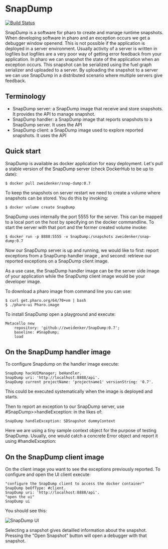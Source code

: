 SnapDump
========

[![Build Status](https://travis-ci.com/zweidenker/SnapDump.svg?branch=master)](https://travis-ci.com/zweidenker/SnapDump)

SnapDump is a software for pharo to create and manage runtime snapshots. When developing software in pharo and an exception occurs we get a debugger window openend. This is not possible if the application is deployed in a server environment. Usually activity of a server is written in logfiles but logfiles are a very poor way of getting error feedback from your application. In pharo we can snapshot the state of the application when an exception occurs. This snapshot can be serialized using the fuel graph serializer and uploaded to a server. By uploading the snapshot to a server we can use SnapDump in a distributed scenario where multiple servers give feedback.

Terminology
-----------
- SnapDump server: a SnapDump image that receive and store snapshots. It provides the API to manage snapshot.
- SnapDump handler: a SnapDump image that reports snapshots to a SnapDump server. It uses the API
- SnapDump client: a SnapDump image used to explore reported snapshots. It uses the API

Quick start
-----------
SnapDump is available as docker application for easy deployment. Let's pull a stable version of the SnapDump server (check DockerHub to be up to date):

    $ docker pull zweidenker/snap-dump:0.7

To keep the snapshots on server restart we need to create a volume where snapshots can be stored. You do this by invoking:

    $ docker volume create SnapDump

SnapDump uses internally the port 5555 for the server. This can be mapped to a local port on the host by specifying on the docker commandline. To start the server with that port and the former created volume invoke:

    $ docker run -p 8888:5555 -v SnapDump:/snapshots zweidenker/snap-dump:0.7

Now our SnapDump server is up and running, we would like to first: report exceptions from a SnapDump handler image , and second: retrieve our reported exceptions on a SnapDump client image.

As a use case, the SnapDump handler image can be the server side image of your application while the SnapDump client image would be your developer image.

To download a pharo image from command line you can use:

    $ curl get.pharo.org/64/70+vm | bash
    $ ./pharo-ui Pharo.image

To install SnapDump open a playground and execute:

    Metacello new
	    repository: 'github://zweidenker/SnapDump:0.7';
	    baseline: #SnapDump;
	    load

On the SnapDump handler image
-----------------------------
To configure Snapdump on the handler image execute:

    SnapDump hackUIManager; beHandler.
    SnapDump uri: 'http://localhost:8888/api'.
    SnapDump current projectName: 'projectname1' versionString: '0.7'.

This could be executed systematically when the image is deployed and starts.

Then to report an exception to our SnapDump server, use #SnapDump>>handleException: in the likes of:

```smalltalk
SnapDump handleException: SDSnapshot dummyContext
```
Here we are using a tiny sample context object for the purpose of testing SnapDump.
Usually, one would catch a concrete Error object and report it using #handleException:

On the SnapDump client image
----------------------------
On the client image you want to see the exceptions previously reported.
To configure and open the UI client execute:

    "configure the SnapDump client to access the docker container"
    SnapDump beOfType: #client.
    SnapDump uri: 'http://localhost:8888/api'.
    "open the ui"
    SnapDump ui

 You should see this:

 ![SnapDump UI](https://raw.githubusercontent.com/zweidenker/SnapDump/master/images/ui.png)

Selecting a snapshot gives detailled information about the snapshot. Pressing the "Open Snapshot" button will open a debugger with that snapshot.
